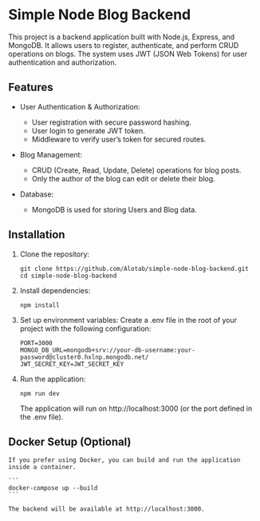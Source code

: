 # Simple Node Blog Backend

This project is a backend application built with Node.js, Express, and MongoDB. It allows users to register, authenticate, and perform CRUD operations on blogs. The system uses JWT (JSON Web Tokens) for user authentication and authorization.

## Features

- User Authentication & Authorization:

  - User registration with secure password hashing.
  - User login to generate JWT token.
  - Middleware to verify user’s token for secured routes.

- Blog Management:

  - CRUD (Create, Read, Update, Delete) operations for blog posts.
  - Only the author of the blog can edit or delete their blog.

- Database:
  - MongoDB is used for storing Users and Blog data.

## Installation

1.  Clone the repository:
    ```
    git clone https://github.com/Alotab/simple-node-blog-backend.git
    cd simple-node-blog-backend
    ```
2.  Install dependencies:

    ```
    npm install
    ```

3.  Set up environment variables:
    Create a .env file in the root of your project with the following configuration:
    ```
    PORT=3000
    MONGO_DB_URL=mongodb+srv://your-db-username:your-password@cluster0.hxlnp.mongodb.net/
    JWT_SECRET_KEY=JWT_SECRET_KEY
    ```
4.  Run the application:
    ```
    npm run dev
    ```
    The application will run on http://localhost:3000 (or the port defined in the .env file).

## Docker Setup (Optional)

    If you prefer using Docker, you can build and run the application inside a container.

    ```
    docker-compose up --build
    ```

    The backend will be available at http://localhost:3000.
